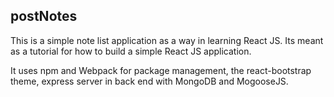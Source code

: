## postNotes

This is a simple note list application as a way in learning React JS. Its meant as a tutorial for how to build a simple React JS application.

It uses npm and Webpack for package management, the react-bootstrap theme, express server in back end with MongoDB and MogooseJS.
